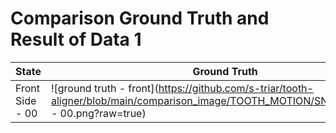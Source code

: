 # Comparison Ground Truth and Result of Data 1

State | Ground Truth | Result
--- | --- | ---
Front Side - 00 | ![ground truth - front](https://github.com/s-triar/tooth-aligner/blob/main/comparison_image/TOOTH_MOTION/SN/GT/SN/DEPAN - 00.png?raw=true) | ![ground truth - front](https://github.com/s-triar/tooth-aligner/blob/main/comparison_image/TOOTH_MOTION/SN/SC/SN/DEPAN - 00.png)
